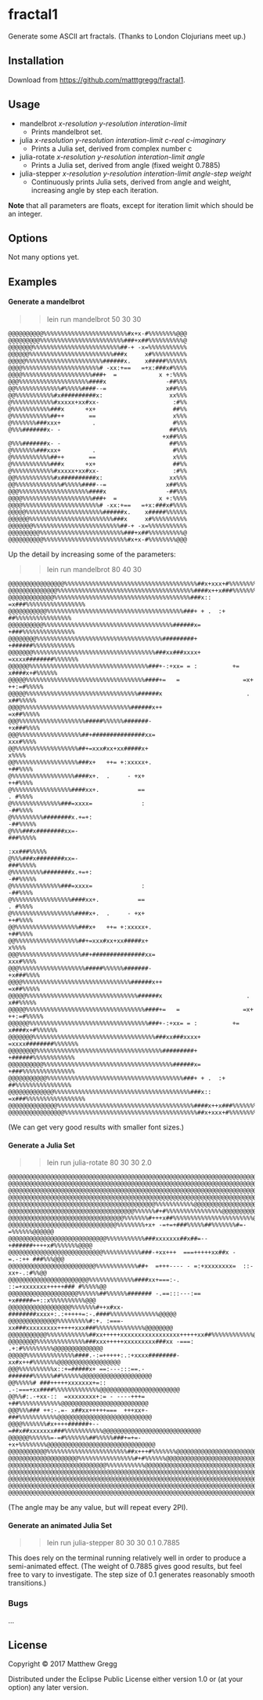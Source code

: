 # fractal1

Generate some ASCII art fractals.
(Thanks to London Clojurians meet up.)

## Installation

Download from https://github.com/matttgregg/fractal1.

## Usage

* mandelbrot _x-resolution_ _y-resolution_ _interation-limit_
  * Prints mandelbrot set.
* julia _x-resolution_ _y-resolution_ _interation-limit_ _c-real_ _c-imaginary_
  * Prints a Julia set, derived from complex number c
* julia-rotate _x-resolution_ _y-resolution_ _interation-limit_ _angle_
  * Prints a Julia set, derived from angle (fixed weight 0.7885)
* julia-stepper _x-resolution_ _y-resolution_ _interation-limit_ _angle-step_ _weight_
  * Continuously prints Julia sets, derived from angle and weight, increasing angle by step each iteration.


__Note__ that all parameters are floats, except for iteration limit which should be an integer.

## Options

Not many options yet.

## Examples

#### Generate a mandelbrot

>> lein run mandelbrot 50 30 30

```
@@@@@@@@@@%%%%%%%%%%%%%%%%%%%%%%%%#x+x-#%%%%%%%%@@@
@@@@@@@@@%%%%%%%%%%%%%%%%%%%%%%%%###+x##%%%%%%%%%%@
@@@@@@@%%%%%%%%%%%%%%%%%%%%%%%%%##-+ -x=%%%%%%%%%%%
@@@@@@%%%%%%%%%%%%%%%%%%%%%%%%###x     x#%%%%%%%%%%
@@@@@%%%%%%%%%%%%%%%%%%%%%%######x.    x#####%%%%%%
@@@@%%%%%%%%%%%%%%%%%%%%%%# -xx:+==   =+x:###x#%%%%
@@@@%%%%%%%%%%%%%%%%%%%%###+  =            x +:%%%%
@@@%%%%%%%%%%%%%%%%%%%%####x                 -##%%%
@@%%%%%%%%%%%%%#%%%%%####--=                 x##%%%
@@%%%%%%%%%%%#x##########x:                   xx%%%
@%%%%%%%%%%%%#xxxxx+xx#xx-                     :#%%
@%%%%%%%%%%%###x      +x+                      ##%%
@%%%%%%%%%%%##++       ==                      x%%%
@%%%%%%%###xxx+         .                      #%%%
@%%%#######x- -                               ##%%%
                                            +x##%%%
@%%%#######x- -                               ##%%%
@%%%%%%%###xxx+         .                      #%%%
@%%%%%%%%%%%##++       ==                      x%%%
@%%%%%%%%%%%###x      +x+                      ##%%
@%%%%%%%%%%%%#xxxxx+xx#xx-                     :#%%
@@%%%%%%%%%%%#x##########x:                   xx%%%
@@%%%%%%%%%%%%%#%%%%%####--=                 x##%%%
@@@%%%%%%%%%%%%%%%%%%%%####x                 -##%%%
@@@@%%%%%%%%%%%%%%%%%%%%###+  =            x +:%%%%
@@@@%%%%%%%%%%%%%%%%%%%%%%# -xx:+==   =+x:###x#%%%%
@@@@@%%%%%%%%%%%%%%%%%%%%%%######x.    x#####%%%%%%
@@@@@@%%%%%%%%%%%%%%%%%%%%%%%%###x     x#%%%%%%%%%%
@@@@@@@%%%%%%%%%%%%%%%%%%%%%%%%%##-+ -x=%%%%%%%%%%%
@@@@@@@@@%%%%%%%%%%%%%%%%%%%%%%%%###+x##%%%%%%%%%%@
@@@@@@@@@@%%%%%%%%%%%%%%%%%%%%%%%%#x+x-#%%%%%%%%@@@
```

Up the detail by increasing some of the parameters:


>> lein run mandelbrot 80 40 30

```
@@@@@@@@@@@@@@@@%%%%%%%%%%%%%%%%%%%%%%%%%%%%%%%%%%%%%%##x+xxx+#%%%%%%%%%%%%%%@@@@
@@@@@@@@@@@@@@%%%%%%%%%%%%%%%%%%%%%%%%%%%%%%%%%%%%%%%####x++x###%%%%%%%%%%%%%%%@@
@@@@@@@@@@@@@%%%%%%%%%%%%%%%%%%%%%%%%%%%%%%%%%%%%%%%###x:: =x###%%%%%%%%%%%%%%%%%
@@@@@@@@@@@%%%%%%%%%%%%%%%%%%%%%%%%%%%%%%%%%%%%%%%###+ + .  :+ ##%%%%%%%%%%%%%%%%
@@@@@@@@@@%%%%%%%%%%%%%%%%%%%%%%%%%%%%%%%%%%%%%######x=       +###%%%%%%%%%%%%%%%
@@@@@@@@%%%%%%%%%%%%%%%%%%%%%%%%%%%%%%%%%%%%#########+        +######%%%%%%%%%%%%
@@@@@@@%%%%%%%%%%%%%%%%%%%%%%%%%%%%%%%%%%%###xx###xxxx+      =xxxx########%%%%%%%
@@@@@@%%%%%%%%%%%%%%%%%%%%%%%%%%%%%%%%%%###+-:+xx= = :          += x####x+#%%%%%%
@@@@@%%%%%%%%%%%%%%%%%%%%%%%%%%%%%%%%%%####+=   =                  =x+ ++:=#%%%%%
@@@@@%%%%%%%%%%%%%%%%%%%%%%%%%%%%%%%%######x                        .    x##%%%%%
@@@@%%%%%%%%%%%%%%%%%%%%%%%%%%%%%%%######x++                            =x##%%%%%
@@@%%%%%%%%%%%%%%%%%%%#####%%%%%%#######-                               +x###%%%%
@@@%%%%%%%%%%%%%%%%%%##+###############xx=                               xxx#%%%%
@@%%%%%%%%%%%%%%%%%%##+=xxx#xx+xx#####x+                                    x%%%%
@@%%%%%%%%%%%%%%%%%%###x+   ++= +:xxxxx+.                                 +##%%%%
@%%%%%%%%%%%%%%%%%%####x+.  .     - +x+                                   ++#%%%%
@%%%%%%%%%%%%%%%%%####xx+.           ==                                   . #%%%%
@%%%%%%%%%%%%%%###=xxxx=              :                                   -##%%%%
@%%%%%%%%%########x.+=+:                                                 -##%%%%%
@%%%###x########xx=-                                                     ###%%%%%
                                                                      :xx###%%%%%
@%%%###x########xx=-                                                     ###%%%%%
@%%%%%%%%%########x.+=+:                                                 -##%%%%%
@%%%%%%%%%%%%%%###=xxxx=              :                                   -##%%%%
@%%%%%%%%%%%%%%%%%####xx+.           ==                                   . #%%%%
@%%%%%%%%%%%%%%%%%%####x+.  .     - +x+                                   ++#%%%%
@@%%%%%%%%%%%%%%%%%%###x+   ++= +:xxxxx+.                                 +##%%%%
@@%%%%%%%%%%%%%%%%%%##+=xxx#xx+xx#####x+                                    x%%%%
@@@%%%%%%%%%%%%%%%%%%##+###############xx=                               xxx#%%%%
@@@%%%%%%%%%%%%%%%%%%%#####%%%%%%#######-                               +x###%%%%
@@@@%%%%%%%%%%%%%%%%%%%%%%%%%%%%%%%######x++                            =x##%%%%%
@@@@@%%%%%%%%%%%%%%%%%%%%%%%%%%%%%%%%######x                        .    x##%%%%%
@@@@@%%%%%%%%%%%%%%%%%%%%%%%%%%%%%%%%%%####+=   =                  =x+ ++:=#%%%%%
@@@@@@%%%%%%%%%%%%%%%%%%%%%%%%%%%%%%%%%%###+-:+xx= = :          += x####x+#%%%%%%
@@@@@@@%%%%%%%%%%%%%%%%%%%%%%%%%%%%%%%%%%%###xx###xxxx+      =xxxx########%%%%%%%
@@@@@@@@%%%%%%%%%%%%%%%%%%%%%%%%%%%%%%%%%%%%#########+        +######%%%%%%%%%%%%
@@@@@@@@@@%%%%%%%%%%%%%%%%%%%%%%%%%%%%%%%%%%%%%######x=       +###%%%%%%%%%%%%%%%
@@@@@@@@@@@%%%%%%%%%%%%%%%%%%%%%%%%%%%%%%%%%%%%%%%###+ + .  :+ ##%%%%%%%%%%%%%%%%
@@@@@@@@@@@@@%%%%%%%%%%%%%%%%%%%%%%%%%%%%%%%%%%%%%%%###x:: =x###%%%%%%%%%%%%%%%%%
@@@@@@@@@@@@@@%%%%%%%%%%%%%%%%%%%%%%%%%%%%%%%%%%%%%%%####x++x###%%%%%%%%%%%%%%%@@
@@@@@@@@@@@@@@@@%%%%%%%%%%%%%%%%%%%%%%%%%%%%%%%%%%%%%%##x+xxx+#%%%%%%%%%%%%%%@@@@
```

(We can get very good results with smaller font sizes.)

#### Generate a Julia Set

>> lein run julia-rotate 80 30 30 2.0

```
@@@@@@@@@@@@@@@@@@@@@@@@@@@@@@@@@@@@@@@@@@@@@@@@@@@@@@@@@@@@@@@@@@@@@@@@@@@@@@@@@
@@@@@@@@@@@@@@@@@@@@@@@@@@@@@@@@@@@@@@@@@@@@@@@@@@@@@@@@@@@@@@@@@@@@@@@@@@@@@@@@@
@@@@@@@@@@@@@@@@@@@@@@@@@@@@@@@@@@@@@@@@@@@@@@@@@@@@@@@@@@@@@@@@@@@@@@@@@@@@@@@@@
@@@@@@@@@@@@@@@@@@@@@@@@@@@@@@@@@@@@@@@@@@@@@@@@@@@@@@@@@@@@@@@@@@@@@@@@@@@@@@@@@
@@@@@@@@@@@@@@@@@@@@@@@@@@@@@@@@@@@@@@@@@@%%%%%%%%%%%@@@@@@@@@@@@@@@@@@@@@@@@@@@@
@@@@@@@@@@@@@@@@@@@@@@@@@@@@@@@@@@@@%%%%%%#+#%%%%%%%%%%%%%%%%@@@@@@@@@@@@@@@@@@@@
@@@@@@@@@@@@@@@@@@@@@@@@@@@@@@@@@%%%%%%%#+++x##%%%%%%%%%%%%%%%%%%%%%%%@@@@@@@@@@@
@@@@@@@@@@@@@@@@@@@@@@@@@@@@@@@%%%%%%%%+x+ -=+=+###%%%%%##%%%%%%%#=-=%%%%%%@@@@@@
@@@@@@@@@@@@@@@@@@@@@@@@@@@@%%%%%%%%%%%###xxxxxxx##x##=--+######++++x#%%%%%%%@@@@
@@@@@@@@@@@@@@@@@@@@@@@@@@@%%%%%%%%%%%###-+xx+++  ===+++++xx##x -=.-:++ ###%%%@@@
@@@@@@@@@@@@@@@@@@@@@@@@@%%%%%%%%%%%%##+  =+++---- - =:+xxxxxxxx=  ::-xx+-.:#%%@@
@@@@@@@@@@@@@@@@@@@@@@@%%%%%%%%%%%%%####xx+===:-.    ::=+xxxxxxx+++++### #%%%%%@@
@@@@@@@@@@@@@@@@@@@@%%%%%%##%%%%%%####### -.==:::---:== +x#####=+::x%%%%%%%%%%@@@
@@@@@@@@@@@@@@@@@@%%%%%%%#++x#xx-########xxxx+:.:+++++=:-.####%%%%%%%%%%%%%%@@@@@
@@@@@@@@@@@@@@%%%%%%%%%#:+. :===- xx###xxxxxxxxx+++++xxx###%%%%%%%%%%%%%%@@@@@@@@
@@@@@@@@@@@%%%%%%%%%%%%##xx+++++xxxxxxxxxxxxxxxxx+++++xx##%%%%%%%%%%%%@@@@@@@@@@@
@@@@@@@@%%%%%%%%%%%%%%###xxx+++++xxxxxxxxx###xx -===: .+:#%%%%%%%%%@@@@@@@@@@@@@@
@@@@@%%%%%%%%%%%%%%####.-:=+++++:.:+xxxx########-xx#x++#%%%%%%%@@@@@@@@@@@@@@@@@@
@@@%%%%%%%%%%x::+=#####x+ ==:---:::==.- #######%%%%%%##%%%%%%@@@@@@@@@@@@@@@@@@@@
@@%%%%%# ###+++++xxxxxxx+=::    .-:===+xx####%%%%%%%%%%%%%@@@@@@@@@@@@@@@@@@@@@@@
@@%%#:.-+xx-::  =xxxxxxxx+:= - ----+++=  +##%%%%%%%%%%%%@@@@@@@@@@@@@@@@@@@@@@@@@
@@@%%%### ++:-.=- x##xx+++++===  +++xx+-###%%%%%%%%%%%@@@@@@@@@@@@@@@@@@@@@@@@@@@
@@@@%%%%%%%#x++++######+--=##x##xxxxxxx###%%%%%%%%%%%@@@@@@@@@@@@@@@@@@@@@@@@@@@@
@@@@@@%%%%%%=-=#%%%%%%%##%%%%%###+=+=- +x+%%%%%%%%@@@@@@@@@@@@@@@@@@@@@@@@@@@@@@@
@@@@@@@@@@@%%%%%%%%%%%%%%%%%%%%%%%##x+++#%%%%%%%@@@@@@@@@@@@@@@@@@@@@@@@@@@@@@@@@
@@@@@@@@@@@@@@@@@@@@%%%%%%%%%%%%%%%%#+#%%%%%%@@@@@@@@@@@@@@@@@@@@@@@@@@@@@@@@@@@@
@@@@@@@@@@@@@@@@@@@@@@@@@@@@%%%%%%%%%%%@@@@@@@@@@@@@@@@@@@@@@@@@@@@@@@@@@@@@@@@@@
@@@@@@@@@@@@@@@@@@@@@@@@@@@@@@@@@@@@@@@@@@@@@@@@@@@@@@@@@@@@@@@@@@@@@@@@@@@@@@@@@
@@@@@@@@@@@@@@@@@@@@@@@@@@@@@@@@@@@@@@@@@@@@@@@@@@@@@@@@@@@@@@@@@@@@@@@@@@@@@@@@@
@@@@@@@@@@@@@@@@@@@@@@@@@@@@@@@@@@@@@@@@@@@@@@@@@@@@@@@@@@@@@@@@@@@@@@@@@@@@@@@@@
@@@@@@@@@@@@@@@@@@@@@@@@@@@@@@@@@@@@@@@@@@@@@@@@@@@@@@@@@@@@@@@@@@@@@@@@@@@@@@@@@
```
(The angle may be any value, but will repeat every 2PI).

#### Generate an animated Julia Set

>> lein run julia-stepper 80 30 30 0.1 0.7885

This does rely on the terminal running relatively well in order to produce a semi-animated effect.
(The weight of 0.7885 gives good results, but feel free to vary to investigate. The step size of 0.1 generates reasonably smooth transitions.)

### Bugs

...


## License

Copyright © 2017 Matthew Gregg

Distributed under the Eclipse Public License either version 1.0 or (at
your option) any later version.
